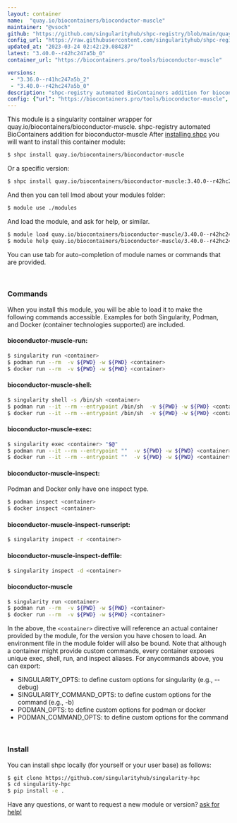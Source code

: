 ```yaml
---
layout: container
name:  "quay.io/biocontainers/bioconductor-muscle"
maintainer: "@vsoch"
github: "https://github.com/singularityhub/shpc-registry/blob/main/quay.io/biocontainers/bioconductor-muscle/container.yaml"
config_url: "https://raw.githubusercontent.com/singularityhub/shpc-registry/main/quay.io/biocontainers/bioconductor-muscle/container.yaml"
updated_at: "2023-03-24 02:42:29.084287"
latest: "3.40.0--r42hc247a5b_0"
container_url: "https://biocontainers.pro/tools/bioconductor-muscle"

versions:
 - "3.36.0--r41hc247a5b_2"
 - "3.40.0--r42hc247a5b_0"
description: "shpc-registry automated BioContainers addition for bioconductor-muscle"
config: {"url": "https://biocontainers.pro/tools/bioconductor-muscle", "maintainer": "@vsoch", "description": "shpc-registry automated BioContainers addition for bioconductor-muscle", "latest": {"3.40.0--r42hc247a5b_0": "sha256:1e65564055c026d4dceec663ac41c92b82d99aa7c767a4cdbe98186fce247746"}, "tags": {"3.36.0--r41hc247a5b_2": "sha256:1904411d39d7c00dbf18cef33c82180ce03eec476ea7b87e2e34c220e81bdf57", "3.40.0--r42hc247a5b_0": "sha256:1e65564055c026d4dceec663ac41c92b82d99aa7c767a4cdbe98186fce247746"}, "docker": "quay.io/biocontainers/bioconductor-muscle"}
---
```


This module is a singularity container wrapper for quay.io/biocontainers/bioconductor-muscle.
shpc-registry automated BioContainers addition for bioconductor-muscle
After [installing shpc](#install) you will want to install this container module:


```bash
$ shpc install quay.io/biocontainers/bioconductor-muscle
```

Or a specific version:

```bash
$ shpc install quay.io/biocontainers/bioconductor-muscle:3.40.0--r42hc247a5b_0
```

And then you can tell lmod about your modules folder:

```bash
$ module use ./modules
```

And load the module, and ask for help, or similar.

```bash
$ module load quay.io/biocontainers/bioconductor-muscle/3.40.0--r42hc247a5b_0
$ module help quay.io/biocontainers/bioconductor-muscle/3.40.0--r42hc247a5b_0
```

You can use tab for auto-completion of module names or commands that are provided.

<br>

### Commands

When you install this module, you will be able to load it to make the following commands accessible.
Examples for both Singularity, Podman, and Docker (container technologies supported) are included.

#### bioconductor-muscle-run:

```bash
$ singularity run <container>
$ podman run --rm  -v ${PWD} -w ${PWD} <container>
$ docker run --rm  -v ${PWD} -w ${PWD} <container>
```

#### bioconductor-muscle-shell:

```bash
$ singularity shell -s /bin/sh <container>
$ podman run --it --rm --entrypoint /bin/sh  -v ${PWD} -w ${PWD} <container>
$ docker run --it --rm --entrypoint /bin/sh  -v ${PWD} -w ${PWD} <container>
```

#### bioconductor-muscle-exec:

```bash
$ singularity exec <container> "$@"
$ podman run --it --rm --entrypoint ""  -v ${PWD} -w ${PWD} <container> "$@"
$ docker run --it --rm --entrypoint ""  -v ${PWD} -w ${PWD} <container> "$@"
```

#### bioconductor-muscle-inspect:

Podman and Docker only have one inspect type.

```bash
$ podman inspect <container>
$ docker inspect <container>
```

#### bioconductor-muscle-inspect-runscript:

```bash
$ singularity inspect -r <container>
```

#### bioconductor-muscle-inspect-deffile:

```bash
$ singularity inspect -d <container>
```



#### bioconductor-muscle

```bash
$ singularity run <container>
$ podman run --rm  -v ${PWD} -w ${PWD} <container>
$ docker run --rm  -v ${PWD} -w ${PWD} <container>
```


In the above, the `<container>` directive will reference an actual container provided
by the module, for the version you have chosen to load. An environment file in the
module folder will also be bound. Note that although a container
might provide custom commands, every container exposes unique exec, shell, run, and
inspect aliases. For anycommands above, you can export:

 - SINGULARITY_OPTS: to define custom options for singularity (e.g., --debug)
 - SINGULARITY_COMMAND_OPTS: to define custom options for the command (e.g., -b)
 - PODMAN_OPTS: to define custom options for podman or docker
 - PODMAN_COMMAND_OPTS: to define custom options for the command

<br>

### Install

You can install shpc locally (for yourself or your user base) as follows:

```bash
$ git clone https://github.com/singularityhub/singularity-hpc
$ cd singularity-hpc
$ pip install -e .
```

Have any questions, or want to request a new module or version? [ask for help!](https://github.com/singularityhub/singularity-hpc/issues)